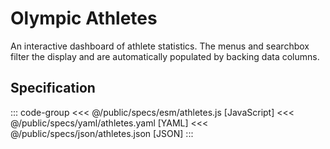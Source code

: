 <script setup>
  import { coordinator } from '@uwdata/vgplot';
  coordinator().clear();
</script>

# Olympic Athletes

An interactive dashboard of athlete statistics. The menus and searchbox filter the display and are automatically populated by backing data columns.

<Example spec="/specs/yaml/athletes.yaml" />

## Specification

::: code-group
<<< @/public/specs/esm/athletes.js [JavaScript]
<<< @/public/specs/yaml/athletes.yaml [YAML]
<<< @/public/specs/json/athletes.json [JSON]
:::

